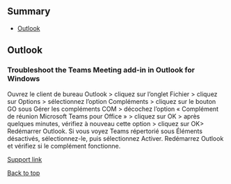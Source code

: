## Summary

* [Outlook](#outlook)

## Outlook

### Troubleshoot the Teams Meeting add-in in Outlook for Windows

Ouvrez le client de bureau Outlook > cliquez sur l’onglet Fichier > cliquez sur Options > sélectionnez l’option Compléments > cliquez sur le bouton GO sous Gérer les compléments COM > décochez l’option « Complément de réunion Microsoft Teams pour Office » > cliquez sur OK > après quelques minutes, vérifiez à nouveau cette option > cliquez sur OK> Redémarrer Outlook.
Si vous voyez Teams répertorié sous Éléments désactivés, sélectionnez-le, puis sélectionnez Activer. Redémarrez Outlook et vérifiez si le complément fonctionne.

[Support link](https://support.microsoft.com/en-us/office/troubleshoot-the-teams-meeting-add-in-in-outlook-for-windows-d3f8819e-7993-43c7-a124-02b336273779)

[Back to top](#summary)